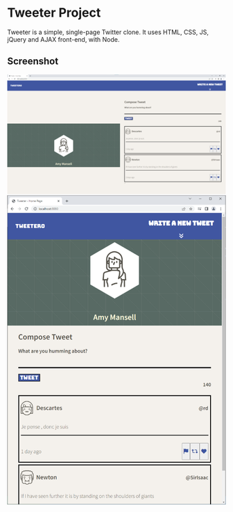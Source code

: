 # Tweeter Project

Tweeter is a simple, single-page Twitter clone. It uses HTML, CSS, JS, jQuery and AJAX front-end, with Node.

## Screenshot
!["Desktop version"](https://github.com/mercuriousreign/tweeter/blob/master/docs/desktop-version.png?raw=true)
!["Mobile version"](https://github.com/mercuriousreign/tweeter/blob/master/docs/mobile-version.png?raw=true)


